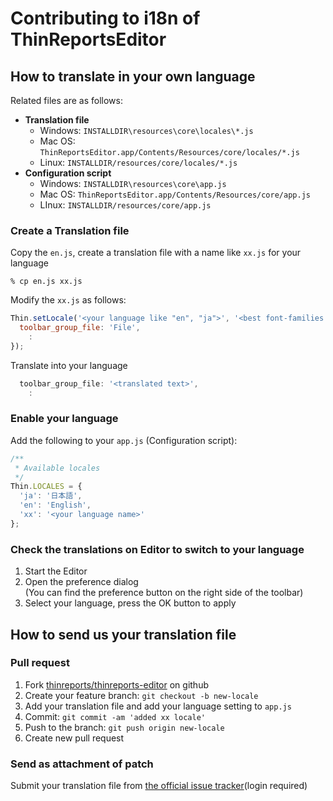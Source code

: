 # Contributing to i18n of ThinReportsEditor

## How to translate in your own language

Related files are as follows:

* **Translation file**
  * Windows: `INSTALLDIR\resources\core\locales\*.js`
  * Mac OS: `ThinReportsEditor.app/Contents/Resources/core/locales/*.js`
  * Linux: `INSTALLDIR/resources/core/locales/*.js`
* **Configuration script**
  * Windows: `INSTALLDIR\resources\core\app.js`
  * Mac OS: `ThinReportsEditor.app/Contents/Resources/core/app.js`
  * LInux: `INSTALLDIR/resources/core/app.js`
  
### Create a Translation file

Copy the `en.js`, create a translation file with a name like `xx.js` for your language

    % cp en.js xx.js

Modify the `xx.js` as follows:

```javascript
Thin.setLocale('<your language like "en", "ja">', '<best font-families in your language>') {
  toolbar_group_file: 'File', 
    :
});
```

Translate into your language

```javascript
  toolbar_group_file: '<translated text>', 
    :
```

### Enable your language

Add the following to your `app.js` (Configuration script):

```javascript
/**
 * Available locales
 */
Thin.LOCALES = {
  'ja': '日本語', 
  'en': 'English', 
  'xx': '<your language name>'
};
```

### Check the translations on Editor to switch to your language

1. Start the Editor
2. Open the preference dialog  
(You can find the preference button on the right side of the toolbar)
3. Select your language, press the OK button to apply

## How to send us your translation file

### Pull request

1. Fork [thinreports/thinreports-editor](https://github.com/thinreports/thinreports-editor) on github
2. Create your feature branch: `git checkout -b new-locale`
3. Add your translation file and add your language setting to `app.js`
4. Commit: `git commit -am 'added xx locale'`
5. Push to the branch: `git push origin new-locale`
6. Create new pull request

### Send as attachment of patch

Submit your translation file from [the official issue tracker](http://osc.matsukei.net/projects/thinreports-editor/issues/new)(login required)
